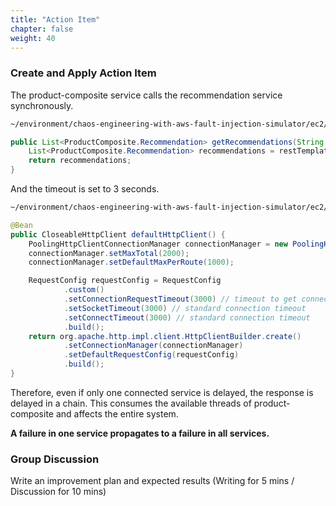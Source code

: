 ```yaml
---
title: "Action Item"
chapter: false
weight: 40
---
```


### Create and Apply Action Item

The product-composite service calls the recommendation service synchronously. 
```bash
~/environment/chaos-engineering-with-aws-fault-injection-simulator/ec2/product-composite/src/main/java/com/skipio/demo/chaos/fis/composite/product/RecommendationService.java 
```

```java
public List<ProductComposite.Recommendation> getRecommendations(String productId){
    List<ProductComposite.Recommendation> recommendations = restTemplate.exchange("http://recommendation/products/"+productId+"/recommendations", HttpMethod.GET, null, new ParameterizedTypeReference<List<ProductComposite.Recommendation>>() {}).getBody();
    return recommendations;
}
```

And the timeout is set to 3 seconds. 
```bash
~/environment/chaos-engineering-with-aws-fault-injection-simulator/ec2/product-composite/src/main/java/com/skipio/demo/chaos/fis/composite/product/AppConfig.java
```

```java
@Bean
public CloseableHttpClient defaultHttpClient() {
    PoolingHttpClientConnectionManager connectionManager = new PoolingHttpClientConnectionManager();
    connectionManager.setMaxTotal(2000);
    connectionManager.setDefaultMaxPerRoute(1000);

    RequestConfig requestConfig = RequestConfig
            .custom()
            .setConnectionRequestTimeout(3000) // timeout to get connection from pool
            .setSocketTimeout(3000) // standard connection timeout
            .setConnectTimeout(3000) // standard connection timeout
            .build();
    return org.apache.http.impl.client.HttpClientBuilder.create()
            .setConnectionManager(connectionManager)
            .setDefaultRequestConfig(requestConfig)
            .build();
}
```

Therefore, even if only one connected service is delayed, the response is delayed in a chain.
This consumes the available threads of product-composite and affects the entire system. 

**A failure in one service propagates to a failure in all services.** 

### Group Discussion

Write an improvement plan and expected results (Writing for 5 mins / Discussion for 10 mins)

